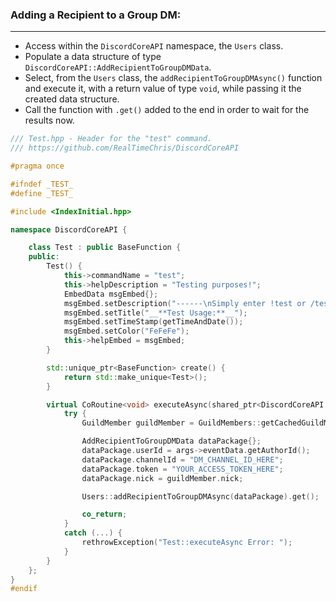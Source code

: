 ### **Adding a Recipient to a Group DM:**
---
- Access within the `DiscordCoreAPI` namespace, the `Users` class.
- Populate a data structure of type `DiscordCoreAPI::AddRecipientToGroupDMData`.
- Select, from the `Users` class, the `addRecipientToGroupDMAsync()` function and execute it, with a return value of type `void`, while passing it the created data structure.
- Call the function with `.get()` added to the end in order to wait for the results now.

```cpp
/// Test.hpp - Header for the "test" command.
/// https://github.com/RealTimeChris/DiscordCoreAPI

#pragma once

#ifndef _TEST_
#define _TEST_

#include <IndexInitial.hpp>

namespace DiscordCoreAPI {

	class Test : public BaseFunction {
	public:
		Test() {
			this->commandName = "test";
			this->helpDescription = "Testing purposes!";
			EmbedData msgEmbed{};
			msgEmbed.setDescription("------\nSimply enter !test or /test!\n------");
			msgEmbed.setTitle("__**Test Usage:**__");
			msgEmbed.setTimeStamp(getTimeAndDate());
			msgEmbed.setColor("FeFeFe");
			this->helpEmbed = msgEmbed;
		}

		std::unique_ptr<BaseFunction> create() {
			return std::make_unique<Test>();
		}

		virtual CoRoutine<void> executeAsync(shared_ptr<DiscordCoreAPI::BaseFunctionArguments> args) {
			try {
				GuildMember guildMember = GuildMembers::getCachedGuildMemberAsync({ .guildMemberId = args->eventData.getAuthorId(), .guildId = args->eventData.getGuildId() }).get();

				AddRecipientToGroupDMData dataPackage{};
				dataPackage.userId = args->eventData.getAuthorId();
				dataPackage.channelId = "DM_CHANNEL_ID_HERE";
				dataPackage.token = "YOUR_ACCESS_TOKEN_HERE";
				dataPackage.nick = guildMember.nick;

				Users::addRecipientToGroupDMAsync(dataPackage).get();

				co_return;
			}
			catch (...) {
				rethrowException("Test::executeAsync Error: ");
			}
		}
	};
}
#endif
```

